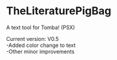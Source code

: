 # TheLiteraturePigBag
A text tool for Tomba! (PSX)

Current version: V0.5  
-Added color change to text  
-Other minor improvements
